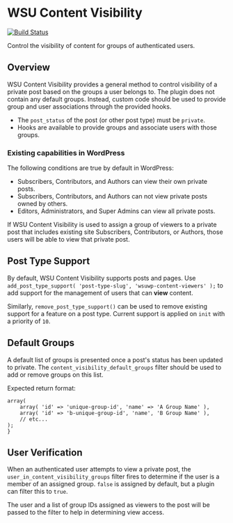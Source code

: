 # WSU Content Visibility

[![Build Status](https://travis-ci.org/washingtonstateuniversity/WSUWP-Content-Visibility.svg?branch=master)](https://travis-ci.org/washingtonstateuniversity/WSUWP-Content-Visibility)

Control the visibility of content for groups of authenticated users.

## Overview

WSU Content Visibility provides a general method to control visibility of a private post based on the groups a user belongs to. The plugin does not contain any default groups. Instead, custom code should be used to provide group and user associations through the provided hooks.

* The `post_status` of the post (or other post type) must be `private`.
* Hooks are available to provide groups and associate users with those groups.

### Existing capabilities in WordPress

The following conditions are true by default in WordPress:

* Subscribers, Contributors, and Authors can view their own private posts.
* Subscribers, Contributors, and Authors can not view private posts owned by others.
* Editors, Administrators, and Super Admins can view all private posts.

If WSU Content Visibility is used to assign a group of viewers to a private post that includes existing site Subscribers, Contributors, or Authors, those users will be able to view that private post.

## Post Type Support

By default, WSU Content Visibility supports posts and pages. Use `add_post_type_support( 'post-type-slug', 'wsuwp-content-viewers' );` to add support for the management of users that can **view** content.

Similarly, `remove_post_type_support()` can be used to remove existing support for a feature on a post type. Current support is applied on `init` with a priority of `10`.

## Default Groups

A default list of groups is presented once a post's status has been updated to private. The `content_visibility_default_groups` filter should be used to add or remove groups on this list.

Expected return format:

```
array(
    array( 'id' => 'unique-group-id', 'name' => 'A Group Name' ),
    array( 'id' => 'b-unique-group-id', 'name', 'B Group Name' ),
    // etc...
);
}
```

## User Verification

When an authenticated user attempts to view a private post, the `user_in_content_visibility_groups` filter fires to determine if the user is a member of an assigned group. `false` is assigned by default, but a plugin can filter this to `true`.

The user and a list of group IDs assigned as viewers to the post will be passed to the filter to help in determining view access.
